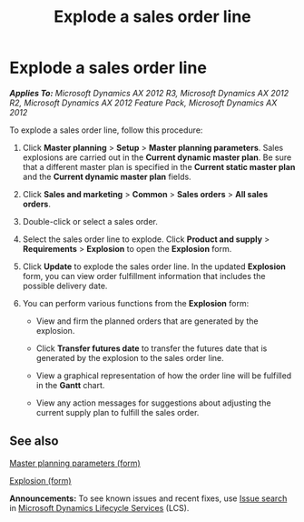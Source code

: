 ﻿---
title: Explode a sales order line
TOCTitle: Explode a sales order line
ms:assetid: 87122f1e-e9ff-45e1-bb50-aea2a79a0a56
ms:mtpsurl: https://technet.microsoft.com/en-us/library/Aa571582(v=AX.60)
ms:contentKeyID: 36058423
ms.date: 04/18/2014
mtps_version: v=AX.60
f1_keywords:
- master planning explosion
- sales order explosion
- sales order line explosion
---

# Explode a sales order line 


_**Applies To:** Microsoft Dynamics AX 2012 R3, Microsoft Dynamics AX 2012 R2, Microsoft Dynamics AX 2012 Feature Pack, Microsoft Dynamics AX 2012_

To explode a sales order line, follow this procedure:

1.  Click **Master planning** \> **Setup** \> **Master planning parameters**. Sales explosions are carried out in the **Current dynamic master plan**. Be sure that a different master plan is specified in the **Current static master plan** and the **Current dynamic master plan** fields.

2.  Click **Sales and marketing** \> **Common** \> **Sales orders** \> **All sales orders**.

3.  Double-click or select a sales order.

4.  Select the sales order line to explode. Click **Product and supply** \> **Requirements** \> **Explosion** to open the **Explosion** form.

5.  Click **Update** to explode the sales order line. In the updated **Explosion** form, you can view order fulfillment information that includes the possible delivery date.

6.  You can perform various functions from the **Explosion** form:
    
      - View and firm the planned orders that are generated by the explosion.
    
      - Click **Transfer futures date** to transfer the futures date that is generated by the explosion to the sales order line.
    
      - View a graphical representation of how the order line will be fulfilled in the **Gantt** chart.
    
      - View any action messages for suggestions about adjusting the current supply plan to fulfill the sales order.

## See also

[Master planning parameters (form)](https://technet.microsoft.com/en-us/library/aa591522\(v=ax.60\))

[Explosion (form)](https://technet.microsoft.com/en-us/library/aa573004\(v=ax.60\))

  
**Announcements:** To see known issues and recent fixes, use [Issue search](http://go.microsoft.com/fwlink/?linkid=389258) in [Microsoft Dynamics Lifecycle Services](http://go.microsoft.com/fwlink/?linkid=306505) (LCS).

